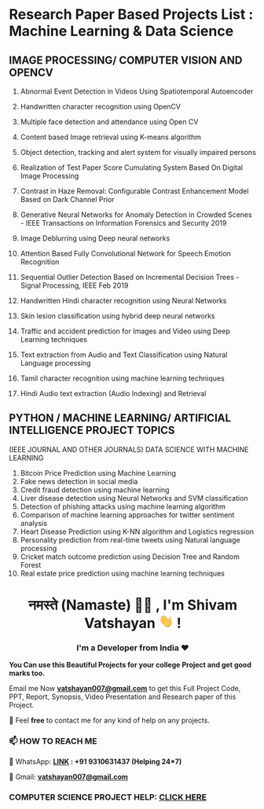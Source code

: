 # Research Paper Based Projects List : Machine Learning & Data Science

## IMAGE PROCESSING/ COMPUTER VISION AND OPENCV

1. Abnormal Event Detection in Videos Using Spatiotemporal Autoencoder

2. Handwritten character recognition using OpenCV

3. Multiple face detection and attendance using Open CV

4. Content based Image retrieval using K-means algorithm

5. Object detection, tracking and alert system for visually impaired persons

6. Realization of Test Paper Score Cumulating System Based On Digital Image Processing

7. Contrast in Haze Removal: Configurable Contrast Enhancement Model Based on Dark Channel Prior

8. Generative Neural Networks for Anomaly Detection in Crowded Scenes - IEEE Transactions on Information Forensics and Security 2019

9. Image Deblurring using Deep neural networks

10. Attention Based Fully Convolutional Network for Speech Emotion Recognition

15. Sequential Outlier Detection Based on Incremental Decision Trees - Signal Processing, IEEE Feb 2019

16. Handwritten Hindi character recognition using Neural Networks

17. Skin lesion classification using hybrid deep neural networks

18. Traffic and accident prediction for Images and Video using Deep Learning techniques

19. Text extraction from Audio and Text Classification using Natural Language processing

20. Tamil character recognition using machine learning techniques

21. Hindi Audio text extraction (Audio Indexing) and Retrieval

## PYTHON / MACHINE LEARNING/ ARTIFICIAL INTELLIGENCE PROJECT TOPICS

(IEEE JOURNAL AND OTHER JOURNALS)
DATA SCIENCE WITH MACHINE LEARNING

1.  Bitcoin Price Prediction using Machine Learning
2.  Fake news detection in social media
3.  Credit fraud detection using machine learning
4.  Liver disease detection using Neural Networks and SVM classification
5.  Detection of phishing attacks using machine learning algorithm
6.  Comparison of machine learning approaches for twitter sentiment analysis
7.  Heart Disease Prediction using K-NN algorithm and Logistics regression
8.  Personality prediction from real-time tweets using Natural language processing
9.  Cricket match outcome prediction using Decision Tree and Random Forest
10. Real estate price prediction using machine learning techniques





<h1 align="center"> नमस्ते (Namaste) 🙏🏻 , I'm Shivam Vatshayan <img src="https://raw.githubusercontent.com/ABSphreak/ABSphreak/master/gifs/Hi.gif" width="30px"> ! </h1>
<h3 align="center">I'm a Developer from India ❤</h3>




**You Can use this Beautiful Projects for your college Project and get good marks too.**

Email me Now **vatshayan007@gmail.com** to get this Full Project Code, PPT, Report, Synopsis, Video Presentation and Research paper of this Project.

💌 Feel **free** to contact me for any kind of help on any projects.
 
### 📫 HOW TO REACH ME 

💬 WhatsApp: **[LINK](https://wa.me/message/CHWN2AHCPMAZK1) : +91 9310631437 (Helping 24*7)**

💬 Gmail: **vatshayan007@gmail.com**

### COMPUTER SCIENCE PROJECT HELP: [CLICK HERE](https://www.cse-projects.com)




